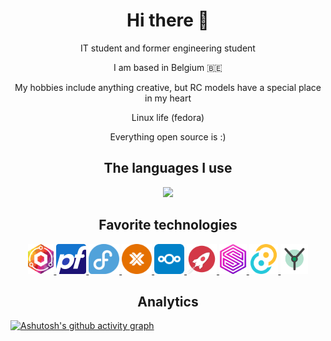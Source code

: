<h1 align="center"> Hi there 👋 </h1>
<p align="center">
IT student and former engineering student
</p>
<p align="center">
I am based in Belgium 🇧🇪
</p>
<p align="center">
My hobbies include anything creative, but RC models have a special place in my heart
</p>
<p align="center">
Linux life (fedora)
</p>
<p align="center">
Everything open source is :)
</p>

<h2 align="center"> The languages I use </h2>
<p align="center">
  <a href="[https://youtu.be/dQw4w9WgXcQ](https://youtu.be/-OaUsqQWC9Y?t=16)">
    <img src="https://skillicons.dev/icons?i=html,css,php,md,bash,rust,ts,vite" />
  </a>
</p> 

<h2 align="center">Favorite technologies</h2>

<p align="center">
  <a href="https://nginxproxymanager.com/">
    <img src="npm.svg" style="height:3rem;">
  </a>
  <a href="https://www.pfsense.org/">
    <img src="pfsense.svg" style="height:3rem;">
  </a>
  <a href="https://fedoraproject.org/">
    <img src="fedora.svg" style="height:3rem;">
  </a>
  <a href="https://www.proxmox.com">
    <img src="proxmox.svg" style="height:3rem;">
  </a>
    <a href="https://nextcloud.com/">
    <img src="nextcloud.svg" style="height:3rem;">
  </a>
  <a href="https://rocket.rs/">
    <img src="rocket.png" style="height:3rem;">
  </a>
    <a href="https://surrealdb.com/">
    <img src="surrealdb.png" style="height:3rem;">
  </a>
    <a href="https://tauri.app/">
    <img src="tauri.svg" style="height:3rem;">
  </a>
    <a href="https://yew.rs/">
    <img src="yew.svg" style="height:3rem;">
  </a>
  
</p>

<h2 align="center"> Analytics </h2>

<a href='https://github.com/trifoil/github-stats-transparent'>
  
[![Ashutosh's github activity graph](https://github-readme-activity-graph.vercel.app/graph?username=trifoil&bg_color=0d1117&color=ffffff&line=ffffff&point=8a2be2&area=true&hide_border=true)](https://github.com/ashutosh00710/github-readme-activity-graph)
</a>

